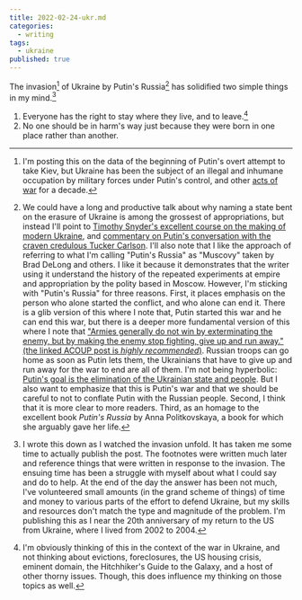```yaml
---
title: 2022-02-24-ukr.md
categories:
  - writing
tags: 
  - ukraine
published: true
---
```


The invasion[^when] of Ukraine by Putin's Russia[^rus] has solidified two simple things in my mind.[^fin] 

1. Everyone has the right to stay where they live, and to leave.[^obv]
2. No one should be in harm's way just because they were born in one place
   rather than another.

[^when]: I'm posting this on the data of the beginning of Putin's overt attempt
    to take Kiev, but Ukraine has been the subject of an illegal and inhumane
    occupation by military forces under Putin's control, and other [acts of
    war](https://en.wikipedia.org/wiki/Petya_(malware_family)) for a decade.

[^fin]: I wrote this down as I watched the invasion unfold. It has taken me
    some time to actually publish the post. The footnotes were written much
    later and reference things that were written in response to the invasion. The
    ensuing time has been a struggle with myself about what I could say and do to
    help. At the end of the day the answer has been not much, I've volunteered
    small amounts (in the grand scheme of things) of time and money to various
    parts of the effort to defend Ukraine, but my skills and resources don't match
    the type and magnitude of the problem. I'm publishing this as I near the 20th
    anniversary of my return to the US from Ukraine, where I lived from 2002 to
    2004.  

[^obv]: I'm obviously thinking of this in the context of the war in Ukraine,
    and not thinking about evictions, foreclosures, the US housing crisis,
    eminent domain, the Hitchhiker's Guide to the Galaxy, and a host of other
    thorny issues. Though, this does influence my thinking on those topics as well.

[^rus]: We could have a long and productive talk about why naming a state bent
    on the erasure of Ukraine is among the grossest of appropriations, but
    instead I'll point to [Timothy Snyder's excellent course on the making of
    modern
    Ukraine](https://www.youtube.com/playlist?list=PLh9mgdi4rNewfxO7LhBoz_1Mx1MaO6sw_),
    and [commentary on Putin's conversation with the craven credulous Tucker
    Carlson](https://snyder.substack.com/p/putins-genocidal-myth). I'll also note
    that I like the approach of referring to what I'm calling "Putin's Russia" as
    "Muscovy" taken by Brad DeLong and others. I like it because it demonstrates
    that the writer using it understand the history of the repeated experiments at
    empire and appropriation by the polity based in Moscow. However, I'm sticking
    with "Putin's Russia" for three reasons. First, it places emphasis on the
    person who alone started the conflict, and who alone can end it. There is a
    glib version of this where I note that, Putin started this war and he can end
    this war, but there is a deeper more fundamental version of this where I note
    that ["Armies generally do not win by exterminating the enemy, but by making
    the enemy stop fighting, give up and run away." (the linked ACOUP post is
    _highly
    recommended_)](https://acoup.blog/2020/05/22/collections-the-battle-of-helms-deep-part-iv-men-of-rohan/).
    Russian troops can go home as soon as Putin lets them, the Ukrainians that have
    to give up and run away for the war to end are all of them. I'm not being
    hyperbolic: [Putin's goal is the elimination of the Ukrainian state and
    people](https://snyder.substack.com/p/russias-eugenic-war). But I also want to
    emphasize that this is Putin's war and that we should be careful to not to
    conflate Putin with the Russian people. Second, I think that it is more clear
    to more readers. Third, as an homage to the excellent book _Putin's Russia_ by
    Anna Politkovskaya, a book for which she arguably gave her life. 
